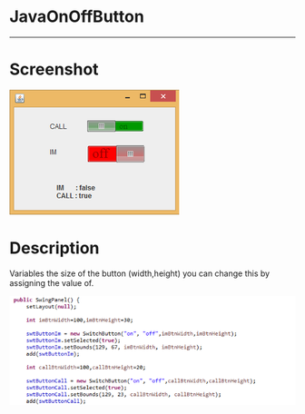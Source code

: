 ﻿  
# JavaOnOffButton
-----------------------------------------------------------

# Screenshot

![Alt text](/screenshots/onOffBtn.png "OnOffButton")


#  Description

Variables the size of the button (width,height) you can change this by assigning the value of.

![Alt text](/screenshots/swingPanel.png "buttonSettings")




